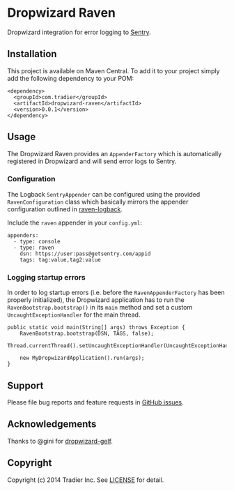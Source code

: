 # Dropwizard Raven

Dropwizard integration for error logging to [Sentry](https://getsentry.com).

## Installation

This project is available on Maven Central. To add it to your project simply add the following dependency to your POM:

    <dependency>
      <groupId>com.tradier</groupId>
      <artifactId>dropwizard-raven</artifactId>
      <version>0.0.1</version>
    </dependency>

## Usage

The Dropwizard Raven provides an `AppenderFactory` which is automatically registered in Dropwizard and will send error logs to Sentry.

### Configuration

The Logback `SentryAppender` can be configured using the provided `RavenConfiguration` class which basically mirrors the
appender configuration outlined in [raven-logback](https://github.com/getsentry/raven-java/tree/master/raven-logback).

Include the `raven` appender in your `config.yml`:

    appenders:
      - type: console
      - type: raven
        dsn: https://user:pass@getsentry.com/appid
        tags: tag:value,tag2:value


### Logging startup errors

In order to log startup errors (i.e. before the `RavenAppenderFactory` has been properly initialized), the Dropwizard application has to run the `RavenBootstrap.bootstrap()` in its `main` method and set a custom `UncaughtExceptionHandler` for the main thread.

    public static void main(String[] args) throws Exception {
        RavenBootstrap.bootstrap(DSN, TAGS, false);
        Thread.currentThread().setUncaughtExceptionHandler(UncaughtExceptionHandlers.systemExit());

        new MyDropwizardApplication().run(args);
    }

## Support

Please file bug reports and feature requests in [GitHub issues](https://github.com/tradier/dropwizard-raven/issues).

## Acknowledgements

Thanks to @gini for [dropwizard-gelf](https://github.com/gini/dropwizard-gelf).

## Copyright

Copyright (c) 2014 Tradier Inc. See [LICENSE](LICENSE.md) for detail.
